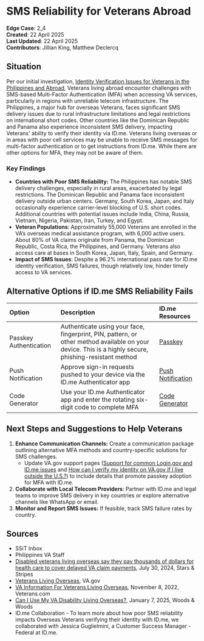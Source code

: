 # SMS Reliability for Veterans Abroad

**Edge Case**: 2\_4  
**Created**: 22 April 2025  
**Last Updated**: 22 April 2025  
**Contributors**: Jillian King, Matthew Declercq

## Situation

Per our initial investigation, [Identity Verification Issues for Veterans in the Philippines and Abroad](https://github.com/department-of-veterans-affairs/va.gov-team/blob/master/products/identity/sign-in-transition/Product/Edge%20Cases/Overseas/Identity%20Verification%20Issues%20for%20Veterans%20in%20the%20Philippines%20and%20Abroad.md), Veterans living abroad encounter challenges with SMS-based Multi-Factor Authentication (MFA) when accessing VA services, particularly in regions with unreliable telecom infrastructure. The Philippines, a major hub for overseas Veterans, faces significant SMS delivery issues due to rural infrastructure limitations and legal restrictions on international short codes. Other countries like the Dominican Republic and Panama also experience inconsistent SMS delivery, impacting Veterans' ability to verify their identity via ID.me. Veterans living overseas or in areas with poor cell services may be unable to receive SMS messages for multi-factor authentication or to get instructions from ID.me. While there are other options for MFA, they may not be aware of them.

### Key Findings

* **Countries with Poor SMS Reliability:** The Philippines has notable SMS delivery challenges, especially in rural areas, exacerbated by legal restrictions. The Dominican Republic and Panama face inconsistent delivery outside urban centers. Germany, South Korea, Japan, and Italy occasionally experience carrier-level blocking of U.S. short codes. Additional countries with potential issues include India, China, Russia, Vietnam, Nigeria, Pakistan, Iran, Turkey, and Egypt.  
* **Veteran Populations**: Approximately 55,000 Veterans are enrolled in the VA’s overseas medical assistance program, with 6,000 active users. About 80% of VA claims originate from Panama, the Dominican Republic, Costa Rica, the Philippines, and Germany. Veterans also access care at bases in South Korea, Japan, Italy, Spain, and Germany.  
* **Impact of SMS Issues**: Despite a 96.2% international pass rate for ID.me identity verification, SMS failures, though relatively low, hinder timely access to VA services.

## 

## Alternative Options if ID.me SMS Reliability Fails

| Option | Description | ID.me Resources |
| :---- | :---- | :---- |
| Passkey Authentication | Authenticate using your face, fingerprint, PIN, pattern, or other method available on your device. This is a highly secure, phishing-resistant method | [Passkey](https://help.id.me/hc/en-us/articles/10295798300951)  |
| Push Notification | Approve sign-in requests pushed to your device via the ID.me Authenticator app | [Push Notification](https://help.id.me/hc/en-us/articles/360018712993) |
| Code Generator | Use your ID.me Authenticator app and enter the rotating six-digit code to complete MFA | [Code Generator](https://help.id.me/hc/en-us/articles/360018113073)  |

## Next Steps and Suggestions to Help Veterans

1. **Enhance Communication Channels:** Create a communication package outlining alternative MFA methods and country-specific solutions for SMS challenges.  
   * Update VA.gov support pages ([Support for common Login.gov and ID.me issues](https://www.va.gov/resources/support-for-common-logingov-and-idme-issues/#idme-issues) and [How can I verify my identity on VA.gov if I live outside the U.S.?](https://www.va.gov/resources/how-can-i-verify-my-identity-on-vagov-if-i-live-outside-the-us/)) to include details that promote passkey adoption for MFA with ID.me.  
2. **Collaborate with Local Telecom Providers**: Partner with ID.me and legal teams to improve SMS delivery in key countries or explore alternative channels like WhatsApp or email.  
3. **Monitor and Report SMS Issues:** If feasible, track SMS failure rates by country.

## Sources

* SSiT Inbox  
* Philippines VA Staff  
* [Disabled veterans living overseas say they pay thousands of dollars for health care to cover delayed VA claim payments](https://www.stripes.com/veterans/2024-07-30/veterans-overseas-health-care-benefits-payments-14667491.html%20Source%20-%20Stars%20and%20Stripes), July 30, 2024, Stars & Stripes  
* [Veterans Living Overseas](https://www.benefits.va.gov/persona/veteran-abroad.asp), VA.gov  
* [VA Information For Veterans Living Overseas](https://veteran.com/va-veterans-living-overseas/), November 8, 2022, Veterans.com  
* [Can I Use My VA Disability Living Overseas?](https://www.woodslawyers.com/va-benefits-disabled-veterans-living-overseas/), January 7, 2025, Woods & Woods  
* ID.me Collaboration \- To learn more about how poor SMS reliability impacts Overseas Veterans verifying their identity with ID.me, we collaborated with Jessica Guglielmini, a Customer Success Manager \- Federal at ID.me.
